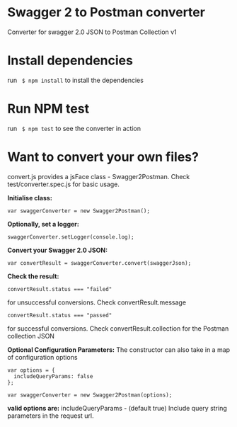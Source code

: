 # Swagger 2 to Postman converter
Converter for swagger 2.0 JSON to Postman Collection v1

# Install dependencies
run ` $ npm install` to install the dependencies

# Run NPM test
run ` $ npm test` to see the converter in action

# Want to convert your own files?
convert.js provides a jsFace class - Swagger2Postman. 
Check test/converter.spec.js for basic usage.

**Initialise class:**

    var swaggerConverter = new Swagger2Postman();

**Optionally, set a logger:**

    swaggerConverter.setLogger(console.log);

**Convert your Swagger 2.0 JSON:**

    var convertResult = swaggerConverter.convert(swaggerJson);

**Check the result:**

    convertResult.status === "failed"
for unsuccessful conversions. Check convertResult.message

    convertResult.status === "passed"
for successful conversions. Check convertResult.collection for the Postman collection JSON


**Optional Configuration Parameters:**
The constructor can also take in a map of configuration options

~~~
var options = {
  includeQueryParams: false
};

var swaggerConverter = new Swagger2Postman(options);
~~~

**valid options are:**
includeQueryParams - (default true) Include query string parameters in the request url.
